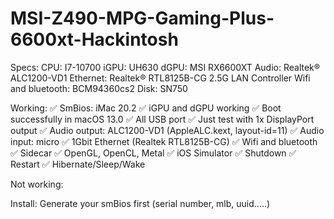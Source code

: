 # MSI-Z490-MPG-Gaming-Plus-6600xt-Hackintosh
Specs:
CPU: I7-10700
iGPU: UH630
dGPU: MSI RX6600XT
Audio: Realtek® ALC1200-VD1
Ethernet: Realtek® RTL8125B-CG 2.5G LAN Controller
Wifi and bluetooth: BCM94360cs2
Disk: SN750

Working:
✅ SmBios: iMac 20.2
✅ iGPU and dGPU working
✅ Boot successfully in macOS 13.0
✅ All USB port
✅ Just test with 1x DisplayPort output
✅ Audio output: ALC1200-VD1 (AppleALC.kext, layout-id=11)
✅ Audio input: micro
✅ 1Gbit Ethernet (Realtek RTL8125B-CG)
✅ Wifi and bluetooth
✅ Sidecar
✅ OpenGL, OpenCL, Metal
✅ iOS Simulator
✅ Shutdown
✅ Restart
✅ Hibernate/Sleep/Wake

Not working:

Install:
Generate your smBios first (serial number, mlb, uuid.....)